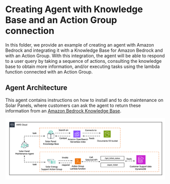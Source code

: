 # Creating Agent with Knowledge Base and an Action Group connection

In this folder, we provide an example of creating an agent with Amazon Bedrock and integrating it with a 
Knowledge Base for Amazon Bedrock and with an Action Group. 
With this integration, the agent will be able to respond to a user query by taking a sequence of actions, 
consulting the knowledge base to obtain more information, and/or executing tasks using the lambda function 
connected with an Action Group.

## Agent Architecture

This agent contains instructions on how to install and to do maintenance on Solar Panels, where customers can ask the agent to return these information from an [Amazon Bedrock Knowledge Base](https://aws.amazon.com/bedrock/knowledge-bases/).

![architecture](/src/examples/amazon-bedrock-agents/solar_panel_agent/img/solar_panel_agent.png)
